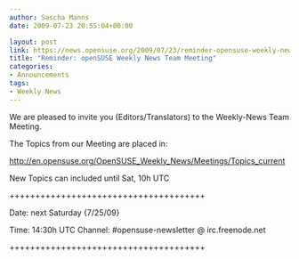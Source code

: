 ```yaml
---
author: Sascha Manns
date: 2009-07-23 20:55:04+00:00

layout: post
link: https://news.opensuse.org/2009/07/23/reminder-opensuse-weekly-news-team-meeting/
title: "Reminder: openSUSE Weekly News Team Meeting"
categories:
- Announcements
tags:
- Weekly News
---
```



We are pleased to invite you (Editors/Translators) to the Weekly-News
Team Meeting.


The Topics from our Meeting are placed in:




http://en.opensuse.org/OpenSUSE_Weekly_News/Meetings/Topics_current




New Topics can included until Sat, 10h UTC







++++++++++++++++++++++++++++++++++++++




Date: next Saturday {7/25/09}





Time: 14:30h UTC
Channel: #opensuse-newsletter @ irc.freenode.net


++++++++++++++++++++++++++++++++++++++

		
